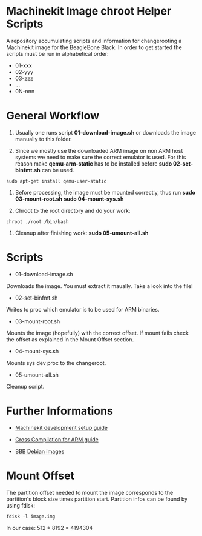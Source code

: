 Machinekit Image chroot Helper Scripts
======================================
A repository accumulating scripts and information for changerooting a Machinekit image for the BeagleBone Black. 
In order to get started the scripts must be run in alphabetical order:

* 01-xxx
* 02-yyy
* 03-zzz
* ...
* 0N-nnn

General Workflow
================
1. Usually one runs script **01-download-image.sh** or downloads the image manually to this folder.

1. Since we mostly use the downloaded ARM image on non ARM host systems we need to make sure the correct emulator is used. 
For this reason make **qemu-arm-static** has to be installed before **sudo 02-set-binfmt.sh** can be used. 
````
sudo apt-get install qemu-user-static
```` 
1. Before processing, the image must be mounted correctly, thus run **sudo 03-mount-root.sh** **sudo 04-mount-sys.sh**

1. Chroot to the root directory and do your work:

````
chroot ./root /bin/bash
````

1. Cleanup after finishing work: **sudo 05-umount-all.sh**


Scripts
=======
* 01-download-image.sh

Downloads the image. You must extract it maually. Take a look into the file!

* 02-set-binfmt.sh

Writes to proc which emulator is to be used for ARM binaries.

* 03-mount-root.sh

Mounts the image (hopefully) with the correct offset. If mount fails check the offset as explained in the Mount Offset section.

* 04-mount-sys.sh

Mounts sys dev proc to the changeroot.

* 05-umount-all.sh

Cleanup script.


Further Informations
====================
* [Machinekit development setup guide](http://www.machinekit.io/docs/developing/machinekit-developing/#install-development-packages)

* [Cross Compilation for ARM guide](https://community.arm.com/iot/embedded/b/embedded-blog/posts/cross-compilation-for-arm)

* [BBB Debian images](http://elinux.org/Beagleboard:BeagleBoneBlack_Debian#BBW.2FBBB_.28All_Revs.29_Machinekit)


Mount Offset
============
The partition offset needed to mount the image corresponds to the partition's block size times partition start.
Partition infos can be found by using fdisk:

````
fdisk -l image.img
````
In our case: 512 * 8192 = 4194304


